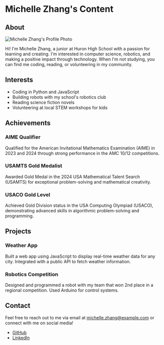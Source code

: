 # Michelle Zhang's Content

## About
![Michelle Zhang's Profile Photo](profile.jpg)

Hi! I'm Michelle Zhang, a junior at Huron High School with a passion for learning and creating. I'm interested in computer science, robotics, and making a positive impact through technology. When I'm not studying, you can find me coding, reading, or volunteering in my community.

## Interests
- Coding in Python and JavaScript
- Building robots with my school's robotics club
- Reading science fiction novels
- Volunteering at local STEM workshops for kids

## Achievements
### AIME Qualifier
Qualified for the American Invitational Mathematics Examination (AIME) in 2023 and 2024 through strong performance in the AMC 10/12 competitions.

### USAMTS Gold Medalist
Awarded Gold Medal in the 2024 USA Mathematical Talent Search (USAMTS) for exceptional problem-solving and mathematical creativity.

### USACO Gold Level
Achieved Gold Division status in the USA Computing Olympiad (USACO), demonstrating advanced skills in algorithmic problem-solving and programming.

## Projects
### Weather App
Built a web app using JavaScript to display real-time weather data for any city. Integrated with a public API to fetch weather information.

### Robotics Competition
Designed and programmed a robot with my team that won 2nd place in a regional competition. Used Arduino for control systems.

## Contact
Feel free to reach out to me via email at [michelle.zhang@example.com](mailto:michelle.zhang@example.com) or connect with me on social media!

- [GitHub](https://github.com/michellezhang)
- [LinkedIn](https://linkedin.com/in/michellezhang)